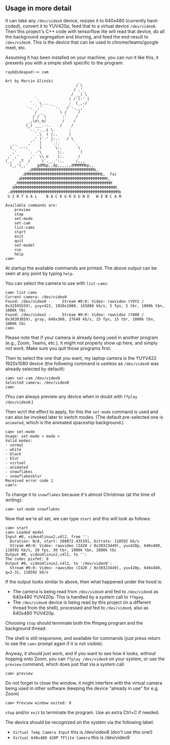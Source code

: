## Usage in more detail

It can take any `/dev/videoX` device, resizes it to 640x480 (currently hard-coded), convert it to YUV420p, feed that to
a virtual device `/dev/video8`. Then this project's C++ code with tensorflow lite will read that device, do all the
background segregation and blurring, and feed the end-result to `/dev/video9`. This is the device that can be used in
chrome/teams/google meet, etc.

Assuming it has been installed on your machine, you can run it like this, it presents you with a simple shell specific
to the program:


    rayb@ideapad:~> cam

    Art by Marcin Glinski           _
                                   / \
                                  / .'_
                                 / __| \
                 `.             | / (-' |
               `.  \_..._       :  (_,-/
             `-. `,'     `-.   /`-.__,'
                `/ __       \ /     /
                /`/  \       :'    /
              _,\o\_o/       /    /
             (_) ___.--.    /    /
              `-. -._.i \.      :
                 `.\  ( |:.     |
                ,' )`-' |:..   / \
       __     ,'   |    `.:.      `.
      (_ `---:     )      \:.       \
       ,'     `. .'\       \:.       )
     ,' ,'     ,'  \\ o    |:.      /
    (_,'  ,7  /     \`.__.':..     /,,,
      (_,'(_,'   _gdMbp,,dp,,,,,,dMMMMMbp,,
              ,dMMMMMMMMMMMMMMMMMMMMMMMMMMMb,
           .dMMMMMMMMMMMMMMMMMMMMMMMMMMMMMMMMMb,  fsc
         .dMMMMMMMMMMMMMMMMMMMMMMMMMMMMMMMMMMMMMM,
        ,MMMMMMMMMMMMMMMMMMMMMMMMMMMMMMMMMMMMMMMMMM
       dMMMMMMMMMMMMMMMMMMMMMMMMMMMMMMMMMMMMMMMMMMMMM.
     .dMMMMMMMMMMMMMMMMMMMMMMMMMMMMMMMMMMMMMMMMMMMMMMMb
     V I R T U A L    B A C K G R O U N D   W E B C A M

    Available commands are:
        preview
        stop
        set-mode
        set-cam
        list-cams
        start
        exit
        quit
        set-model
        run
        help
    cam> 

At startup the available commands are printed. The above output can be seen at any point by typing `help`.

You can select the camera to use with `list-cams`:

    cam> list-cams
    Current camera: /dev/video0
    Found: /dev/video0 -     Stream #0:0: Video: rawvideo (YUY2 / 0x32595559), yuyv422, 1920x1080, 165888 kb/s, 5 fps, 5 tbr, 1000k tbn, 1000k tbc
    Found: /dev/video2 -     Stream #0:0: Video: rawvideo (Y800 / 0x30303859), gray, 640x360, 27648 kb/s, 15 fps, 15 tbr, 1000k tbn, 1000k tbc
    cam>

Please note that if your camera is already being used in another program (e.g., Zoom, Teams, etc.), it might not properly show up here, and simply not work. Make sure you quit those programs first.

Then to select the one that you want, my laptop camera is the YUYV422 1920x1080 device (the following command is useless as `/dev/video0` was already selected by default):

    cam> set-cam /dev/video0
    Selected camera: /dev/video0
    cam>

(You can always preview any device when in doubt with `ffplay /dev/video0`.)

Then w/r/t the effect to apply, for this the `set-mode` command is used and can also be invoked later to switch modes.
(The default pre-selected one is `animated`, which is the animated spaceship background.)

    cam> set-mode
    Usage: set-mode < mode >
    Valid modes:
    - normal
    - white
    - black
    - blur
    - virtual
    - animated
    - snowflakes
    - snowflakesblur
    Received error code 1
    cam!>

To change it to `snowflakes` because it's almost Christmas (at the time of writing):

    cam> set-mode snowflakes

Now that we're all set, we can type `start` and this will look as follows:

    cam> start
    cam> Loaded model
    Input #0, video4linux2,v4l2, from '':
      Duration: N/A, start: 208072.435191, bitrate: 110592 kb/s
      Stream #0:0: Video: rawvideo (I420 / 0x30323449), yuv420p, 640x480, 110592 kb/s, 30 fps, 30 tbr, 1000k tbn, 1000k tbc
    Output #0, video4linux2,v4l2, to '':
    The codec pixfmt: 0
    Output #0, video4linux2,v4l2, to '/dev/video9':
      Stream #0:0: Video: rawvideo (I420 / 0x30323449), yuv420p, 640x480, q=2-31, 110592 kb/s

If the output looks similar to above, then what happened under the hood is:
* The camera is being read from `/dev/video0` and fed to `/dev/video8` as 640x480 YUV420p. This is handled by a system call to `ffmpeg`.
* The `/dev/video8` device is being read by this project (in a different thread from the shell), processed and fed to `/dev/video9`, also  as 640x480 YUV420p.

Choosing `stop` should terminate both the ffmpeg program and the background thread.

The shell is still responsive, and available for commands (just press return to see the `cam>` prompt again if it is not visible).

Anyway, it should just work, and if you want to see how it looks, without hopping onto Zoom, you can `ffplay /dev/video9` on your system, or use the `preview` command, which does just that via a system call.

    cam> preview

Do not forget to close the window, it might interfere with the virtual camera being used in other software (keeping the device "already in use" for e.g. Zoom)

    cam> Preview window exited: 0

`stop` and/or `exit` to terminate the program. Use an extra Ctrl+C if needed.

The device should be recognized on the system via the following label:

* `Virtual Temp Camera Input` this is /dev/video8 (don't use this one!)
* `Virtual 640x480 420P TFlite Camera` this is /dev/video9
